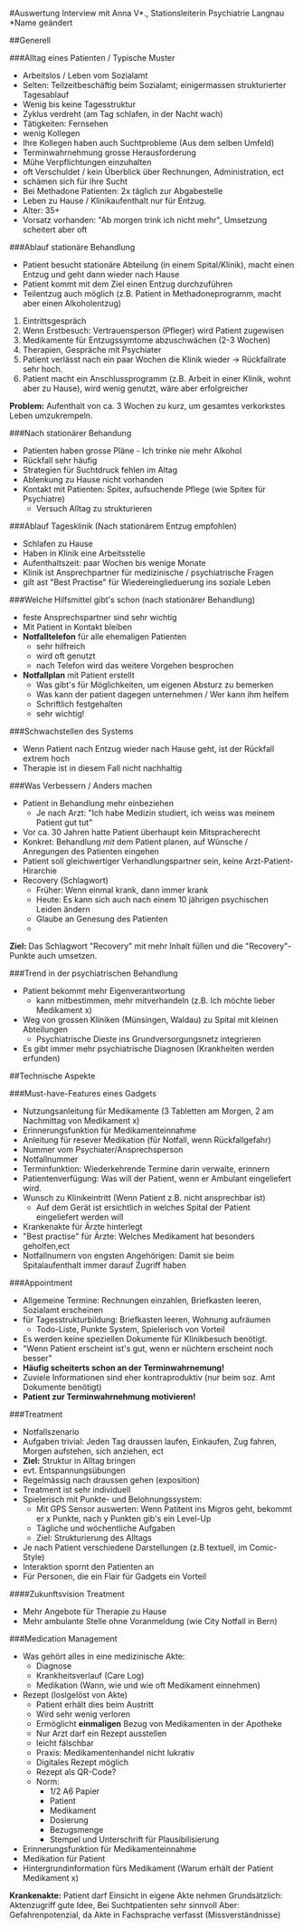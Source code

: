 #Auswertung Interview mit Anna V*., Stationsleiterin Psychiatrie Langnau
*Name geändert

##Generell

###Alltag eines Patienten / Typische Muster
* Arbeitslos / Leben vom Sozialamt
* Selten: Teilzeitbeschäftig beim Sozialamt; einigermassen strukturierter Tagesablauf
* Wenig bis keine Tagesstruktur
* Zyklus verdreht (am Tag schlafen, in der Nacht wach)
* Tätigkeiten: Fernsehen
* wenig Kollegen
*  Ihre Kollegen haben auch Suchtprobleme (Aus dem selben Umfeld)
* Terminwahrnehmung grosse Herausforderung
* Mühe Verpflichtungen einzuhalten
* oft Verschuldet / kein Überblick über Rechnungen, Administration, ect
* schämen sich für ihre Sucht
* Bei Methadone Patienten: 2x täglich zur Abgabestelle
* Leben zu Hause / Klinikaufenthalt nur für Entzug.
* Alter: 35+
* Vorsatz vorhanden: "Ab morgen trink ich nicht mehr", Umsetzung scheitert aber oft


###Ablauf stationäre Behandlung
* Patient besucht stationäre Abteilung (in einem Spital/Klinik), macht einen Entzug und geht dann wieder nach Hause
* Patient kommt mit dem Ziel einen Entzug durchzuführen
* Teilentzug auch möglich (z.B. Patient in Methadoneprogramm, macht aber einen Alkoholentzug)

1. Eintrittsgespräch
2. Wenn Erstbesuch: Vertrauensperson (Pfleger) wird Patient zugewisen
2. Medikamente für Entzugssymtome abzuschwächen (2-3 Wochen)
3. Therapien, Gespräche mit Psychiater
4. Patient verlässt nach ein paar Wochen die Klinik wieder -> Rückfallrate sehr hoch.
5. Patient macht ein Anschlussprogramm (z.B. Arbeit in einer Klinik, wohnt aber zu Hause), wird wenig genutzt, wäre aber erfolgreicher

**Problem:** Aufenthalt von ca. 3 Wochen zu kurz, um gesamtes verkorkstes Leben umzukrempeln.


###Nach stationärer Behandung
* Patienten haben grosse Pläne - Ich trinke nie mehr Alkohol
* Rückfall sehr häufig
* Strategien für Suchtdruck fehlen im Altag
* Ablenkung zu Hause nicht vorhanden
* Kontakt mit Patienten: Spitex, aufsuchende Pflege (wie Spitex für Psychiatre)
  * Versuch Alltag zu strukturieren

###Ablauf Tagesklinik (Nach stationärem Entzug empfohlen)
* Schlafen zu Hause
* Haben in Klinik eine Arbeitsstelle
* Aufenthaltszeit: paar Wochen bis wenige Monate
* Klinik ist Ansprechpartner für medizinische / psychiatrische Fragen
* gilt ast "Best Practise" für Wiedereinglieduerung ins soziale Leben


###Welche Hilfsmittel gibt's schon (nach stationärer Behandlung)
* feste Ansprechspartner sind sehr wichtig
* Mit Patient in Kontakt bleiben
* **Notfalltelefon** für alle ehemaligen Patienten
  * sehr hilfreich
  * wird oft genutzt
  * nach Telefon wird das weitere Vorgehen besprochen
* **Notfallplan** mit Patient erstellt
  * Was gibt's für Möglichkeiten, um eigenen Absturz zu bemerken
  * Was kann der patient dagegen unternehmen / Wer kann ihm helfem
  * Schriftlich festgehalten
  * sehr wichtig!
 
###Schwachstellen des Systems
* Wenn Patient nach Entzug wieder nach Hause geht, ist der Rückfall extrem hoch
* Therapie ist in diesem Fall nicht nachhaltig

###Was Verbessern / Anders machen
* Patient in Behandlung mehr einbeziehen
  * Je nach Arzt: "Ich habe Medizin studiert, ich weiss was meinem Patient gut tut"
* Vor ca. 30 Jahren hatte Patient überhaupt kein Mitspracherecht
* Konkret: Behandlung *mit* dem Patient planen, auf Wünsche / Anregungen des Patienten eingehen
* Patient soll gleichwertiger Verhandlungspartner sein, keine Arzt-Patient-Hirarchie
* Recovery (Schlagwort)
  * Früher: Wenn einmal krank, dann immer krank
  * Heute: Es kann sich auch nach einem 10 jährigen psychischen Leiden ändern
  * Glaube an Genesung des Patienten
  * 
**Ziel:** Das Schlagwort "Recovery" mit mehr Inhalt füllen und die "Recovery"-Punkte auch umsetzen.

###Trend in der psychiatrischen Behandlung
* Patient bekommt mehr Eigenverantwortung
  * kann mitbestimmen, mehr mitverhandeln (z.B. Ich möchte lieber Medikament x)
* Weg von grossen Kliniken (Münsingen, Waldau) zu Spital mit kleinen Abteilungen
  * Psychiatrische Dieste ins Grundversorgungsnetz integrieren
* Es gibt immer mehr psychiatrische Diagnosen (Krankheiten werden erfunden)

##Technische Aspekte

###Must-have-Features eines Gadgets
* Nutzungsanleitung für Medikamente (3 Tabletten am Morgen, 2 am Nachmittag von Medikament x)
* Erinnerungsfunktion für Medikamenteinnahme
* Anleitung für resever Medikation (für Notfall, wenn Rückfallgefahr)
* Nummer vom Psychiater/Ansprechsperson
* Notfallnummer
* Terminfunktion: Wiederkehrende Termine darin verwalte, erinnern
* Patientenverfügung: Was will der Patient, wenn er Ambulant eingeliefert wird.
* Wunsch zu Klinikeintritt (Wenn Patient z.B. nicht ansprechbar ist)
  * Auf dem Gerät ist ersichtlich in welches Spital der Patient eingeliefert werden will
* Krankenakte für Ärzte hinterlegt
* "Best practise" für Ärzte: Welches Medikament hat besonders geholfen,ect
* Notfallnumern von engsten Angehörigen: Damit sie beim Spitalaufenthalt immer darauf Zugriff haben


###Appointment
* Allgemeine Termine: Rechnungen einzahlen, Briefkasten leeren, Sozialamt erscheinen
* für Tagesstrukturbildung: Briefkasten leeren, Wohnung aufräumen
  * Todo-Liste, Punkte System, Spielerisch von Vorteil
* Es werden keine speziellen Dokumente für Klinikbesuch benötigt.
* "Wenn Patient erscheint ist's gut, wenn er nüchtern erscheint noch besser"
* **Häufig scheiterts schon an der Terminwahrnemung!**
* Zuviele Informationen sind eher kontraproduktiv (nur beim soz. Amt Dokumente benötigt)
* **Patient zur Terminwahrnehmung motivieren!**

###Treatment
* Notfallszenario
* Aufgaben trivial: Jeden Tag draussen laufen, Einkaufen, Zug fahren, Morgen aufstehen, sich anziehen, ect
* **Ziel:** Struktur in Alltag bringen
* evt. Entspannungsübungen
* Regelmässig nach draussen gehen (exposition)
* Treatment ist sehr individuell
* Spielerisch mit Punkte- und Belohnungssystem: 
  * Mit GPS Sensor auswerten: Wenn Patitent ins Migros geht, bekommt er x Punkte, nach y Punkten gib's ein Level-Up
  * Tägliche und wöchentliche Aufgaben 
  * Ziel: Strukturierung des Alltags
* Je nach Patient verschiedene Darstellungen (z.B textuell, im Comic-Style)
* Interaktion spornt den Patienten an
* Für Personen, die ein Flair für Gadgets ein Vorteil

####Zukunftsvision Treatment
* Mehr Angebote für Therapie zu Hause
* Mehr ambulante Stelle ohne Voranmeldung (wie City Notfall in Bern)

###Medication Management
* Was gehört alles in eine medizinische Akte:
  * Diagnose
  * Krankheitsverlauf (Care Log)
  * Medikation (Wann, wie und wie oft Medikament einnehmen)
* Rezept (loslgelöst von Akte)
  * Patient erhält dies beim Austritt
  * Wird sehr wenig verloren
  * Ermöglicht **einmaligen** Bezug von Medikamenten in der Apotheke
  * Nur Arzt darf ein Rezept ausstellen
  * leicht fälschbar
  * Praxis: Medikamentenhandel nicht lukrativ
  * Digitales Rezept möglich
  * Rezept als QR-Code?
  * Norm:
    * 1/2 A6 Papier
    * Patient
    * Medikament
    * Dosierung
    * Bezugsmenge
    * Stempel und Unterschrift für Plausibilisierung
* Erinnerungsfunktion für Medikamenteinnahme
* Medikation für Patient
* Hintergrundinformation fürs Medikament (Warum erhält der Patient Medikament x)

**Krankenakte:** Patient darf Einsicht in eigene Akte nehmen
Grundsätzlich: Aktenzugriff gute Idee, Bei Suchtpatienten sehr sinnvoll
Aber: Gefahrenpotenzial, da Akte in Fachsprache verfasst (Missverständnisse)
    
